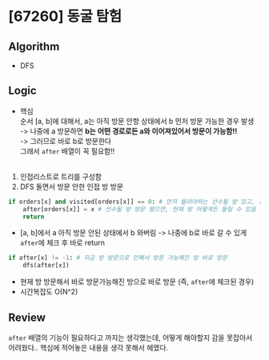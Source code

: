 # [67260] 동굴 탐험
## Algorithm
- DFS
## Logic
- 핵심</br>
순서 [a, b]에 대해서, a는 아직 방문 안항 상태에서 b 먼저 방문 가능한 경우 발생</br> 
-> 나중에 a 방문하면 **b는 어떤 경로로든 a와 이어져있어서 방문이 가능함!!**</br> 
-> 그러므로 바로 b로 방문한다</br>
그래서 ```after``` 배열이 꼭 필요함!!</br></br>
1. 인접리스트로 트리를 구성함
2. DFS 돌면서 방문 안한 인접 방 방문
```python
if orders[x] and visited[orders[x]] == 0: # 먼저 들려야하는 선수될 방 있고, 선수될 방이 아직 방문 안된 상태면?
    after[orders[x]] = x # 선수될 방 방문 됐으면, 현재 방 어떻게든 들릴 수 있음 -> 바로 현재 방 방문하게 after 배열에 체크
    return
```
- [a, b]에서 a 아직 방문 안된 상태에서 b 와버림 -> 나중에 b로 바로 갈 수 있게 ```after```에 체크 후 바로 return
```python
if after[x] != -1: # 지금 방 방문으로 인해서 방문 가능해진 방 바로 방문
    dfs(after[x])
```
- 현재 방 방문해서 바로 방문가능해진 방으로 바로 방문 (즉, ```after```에 체크된 경우)
- 시간복잡도 O(N^2)

## Review
```after``` 배열의 기능이 필요하다고 까지는 생각했는데, 어떻게 해야할지 감을 못잡아서 어려웠다.. 핵심에 적어놓은 내용을 생각 못해서 헤맸다.</br>
